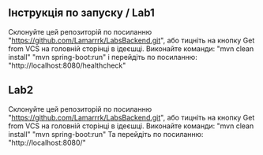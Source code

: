 ## Інструкція по запуску / Lab1

Склонуйте цей репозиторій по посиланню "https://github.com/Lamarrrk/LabsBackend.git", або тицніть на кнопку Get from VCS на головній сторінці в ідеєшці.
Виконайте команди:
"mvn clean install"
"mvn spring-boot:run"
і перейдіть по посиланню: "http://localhost:8080/healthcheck"

## Lab2

Склонуйте цей репозиторій по посиланню "https://github.com/Lamarrrk/LabsBackend.git", або тицніть на кнопку Get from VCS на головній сторінці в ідеєшці.
Виконайте команди:
"mvn clean install"
"mvn spring-boot:run"
Та перейдіть по посиланню: "http://localhost:8080/"
